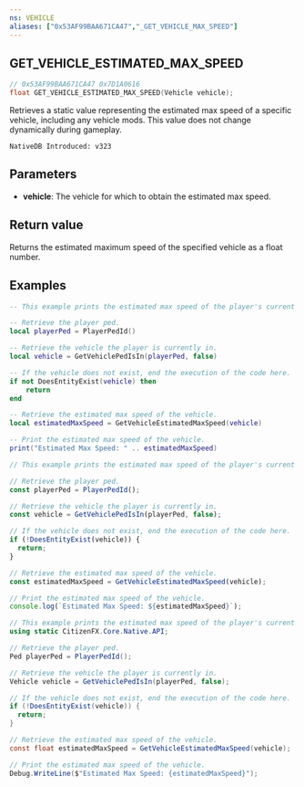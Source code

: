 ```yaml
---
ns: VEHICLE
aliases: ["0x53AF99BAA671CA47","_GET_VEHICLE_MAX_SPEED"]
---
```

## GET_VEHICLE_ESTIMATED_MAX_SPEED

```c
// 0x53AF99BAA671CA47 0x7D1A0616
float GET_VEHICLE_ESTIMATED_MAX_SPEED(Vehicle vehicle);
```
Retrieves a static value representing the estimated max speed of a specific vehicle, including any vehicle mods. This value does not change dynamically during gameplay.

```
NativeDB Introduced: v323
```

## Parameters
* **vehicle**: The vehicle for which to obtain the estimated max speed.

## Return value
Returns the estimated maximum speed of the specified vehicle as a float number.

## Examples
```lua
-- This example prints the estimated max speed of the player's current vehicle.

-- Retrieve the player ped.
local playerPed = PlayerPedId()

-- Retrieve the vehicle the player is currently in.
local vehicle = GetVehiclePedIsIn(playerPed, false)

-- If the vehicle does not exist, end the execution of the code here.
if not DoesEntityExist(vehicle) then 
    return 
end

-- Retrieve the estimated max speed of the vehicle.
local estimatedMaxSpeed = GetVehicleEstimatedMaxSpeed(vehicle)

-- Print the estimated max speed of the vehicle.
print("Estimated Max Speed: " .. estimatedMaxSpeed)
```

```js
// This example prints the estimated max speed of the player's current vehicle.

// Retrieve the player ped.
const playerPed = PlayerPedId();

// Retrieve the vehicle the player is currently in.
const vehicle = GetVehiclePedIsIn(playerPed, false);

// If the vehicle does not exist, end the execution of the code here.
if (!DoesEntityExist(vehicle)) {
  return;
}

// Retrieve the estimated max speed of the vehicle.
const estimatedMaxSpeed = GetVehicleEstimatedMaxSpeed(vehicle);

// Print the estimated max speed of the vehicle.
console.log(`Estimated Max Speed: ${estimatedMaxSpeed}`);
```

```cs
// This example prints the estimated max speed of the player's current vehicle.
using static CitizenFX.Core.Native.API;

// Retrieve the player ped.
Ped playerPed = PlayerPedId();

// Retrieve the vehicle the player is currently in.
Vehicle vehicle = GetVehiclePedIsIn(playerPed, false);

// If the vehicle does not exist, end the execution of the code here.
if (!DoesEntityExist(vehicle)) {
  return;
}

// Retrieve the estimated max speed of the vehicle.
const float estimatedMaxSpeed = GetVehicleEstimatedMaxSpeed(vehicle);

// Print the estimated max speed of the vehicle.
Debug.WriteLine($"Estimated Max Speed: {estimatedMaxSpeed}");
```